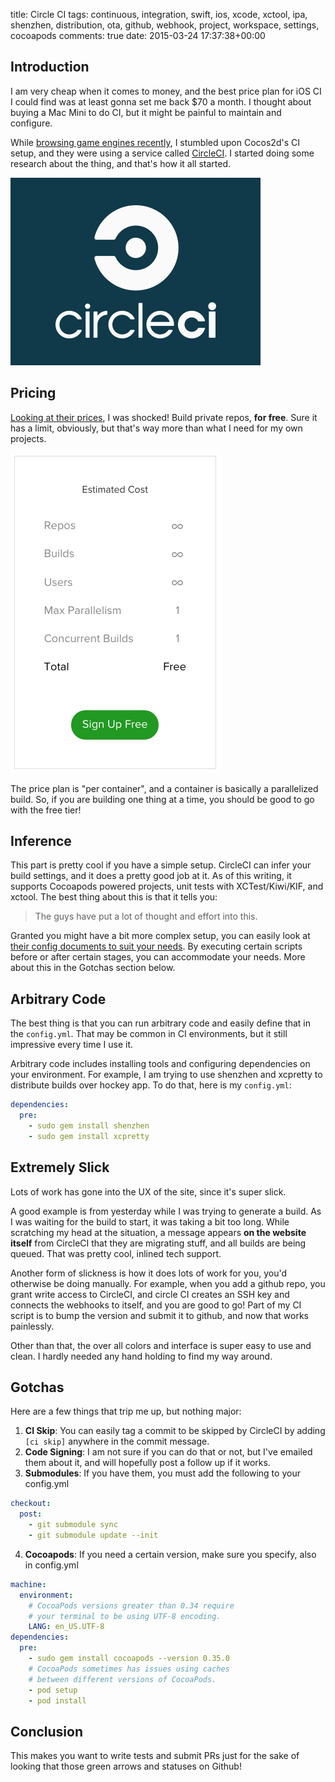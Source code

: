 title: Circle CI
tags: continuous, integration, swift, ios, xcode, xctool, ipa, shenzhen, distribution, ota, github, webhook, project, workspace, settings, cocoapods
comments: true
date: 2015-03-24 17:37:38+00:00

## Introduction

I am very cheap when it comes to money, and the best price plan for iOS CI I could find was at least gonna set me back $70 a month. I thought about buying a Mac Mini to do CI, but it might be painful to maintain and configure.

While [browsing game engines recently]({filename}2015-03-23-spritekit-impressions.md), I stumbled upon Cocos2d's CI setup, and they were using a service called [CircleCI](https://circleci.com/). I started doing some research about the thing, and that's how it all started.

![image](/images/circle-ci-logo.png)

## Pricing

[Looking at their prices](https://circleci.com/pricing), I was shocked! Build private repos, __for free__. Sure it has a limit, obviously, but that's way more than what I need for my own projects.

![image](/images/circle-ci-pricing.png)

The price plan is "per container", and a container is basically a parallelized build. So, if you are building one thing at a time, you should be good to go with the free tier!

## Inference

This part is pretty cool if you have a simple setup. CircleCI can infer your build settings, and it does a pretty good job at it. As of this writing, it supports Cocoapods powered projects, unit tests with XCTest/Kiwi/KIF, and xctool. The best thing about this is that it tells you: 

> The guys have put a lot of thought and effort into this.

Granted you might have a bit more complex setup, you can easily look at [their config documents to suit your needs](https://circleci.com/docs/configuration). By executing certain scripts before or after certain stages, you can accommodate your needs. More about this in the Gotchas section below.

## Arbitrary Code

The best thing is that you can run arbitrary code and easily define that in the `config.yml`. That may be common in CI environments, but it still impressive every time I use it.

Arbitrary code includes installing tools and configuring dependencies on your environment. For example, I am trying to use shenzhen and xcpretty to distribute builds over hockey app. To do that, here is my `config.yml`:

```yaml
dependencies:
  pre:
    - sudo gem install shenzhen
    - sudo gem install xcpretty
```

## Extremely Slick

Lots of work has gone into the UX of the site, since it's super slick.

A good example is from yesterday while I was trying to generate a build. As I was waiting for the build to start, it was taking a bit too long. While scratching my head at the situation, a message appears __on the website itself__ from CircleCI that they are migrating stuff, and all builds are being queued. That was pretty cool, inlined tech support.

Another form of slickness is how it does lots of work for you, you'd otherwise be doing manually. For example, when you add a github repo, you grant write access to CircleCI, and circle CI creates an SSH key and connects the webhooks to itself, and you are good to go! Part of my CI script is to bump the version and submit it to github, and now that works painlessly.

Other than that, the over all colors and interface is super easy to use and clean. I hardly needed any hand holding to find my way around.

## Gotchas

Here are a few things that trip me up, but nothing major:

1. __CI Skip__: You can easily tag a commit to be skipped by CircleCI by adding `[ci skip]` anywhere in the commit message.
2. __Code Signing__: I am not sure if you can do that or not, but I've emailed them about it, and will hopefully post a follow up if it works.
3. __Submodules__: If you have them, you must add the following to your config.yml
```yaml
checkout:
  post:
    - git submodule sync
    - git submodule update --init
```
4. __Cocoapods__: If you need a certain version, make sure you specify, also in config.yml
```yaml
machine:
  environment:
    # CocoaPods versions greater than 0.34 require
    # your terminal to be using UTF-8 encoding.
    LANG: en_US.UTF-8
dependencies:
  pre:
    - sudo gem install cocoapods --version 0.35.0
    # CocoaPods sometimes has issues using caches
    # between different versions of CocoaPods.
    - pod setup
    - pod install
```

## Conclusion

This makes you want to write tests and submit PRs just for the sake of looking that those green arrows and statuses on Github!
